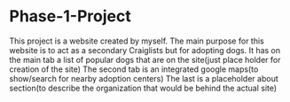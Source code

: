 # Phase-1-Project
This project is a website created by myself. 
The main purpose for this website is to act as a secondary Craiglists but for adopting dogs.
It has on the main tab a list of popular dogs that are on the site(just place holder for creation of the site)
The second tab is an integrated google maps(to show/search for nearby adoption centers)
The last is a placeholder about section(to describe the organization that would be behind the actual site)
